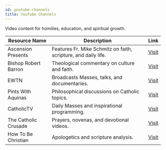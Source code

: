 ```yaml
---
id: youtube-channels
title: YouTube Channels
---
```


Video content for homilies, education, and spiritual growth.

| Resource Name | Description | Link |
|---------------|-------------|------|
| Ascension Presents | Features Fr. Mike Schmitz on faith, scripture, and daily life. | [Visit](https://www.youtube.com/c/AscensionPresents) |
| Bishop Robert Barron | Theological commentary on culture and faith. | [Visit](https://www.youtube.com/user/wordonfirevideo) |
| EWTN | Broadcasts Masses, talks, and documentaries. | [Visit](https://www.youtube.com/user/EWTN) |
| Pints With Aquinas | Philosophical discussions on Catholic topics. | [Visit](https://www.youtube.com/c/PintsWithAquinas) |
| CatholicTV | Daily Masses and inspirational programming. | [Visit](https://www.youtube.com/CatholicTV) |
| The Catholic Crusade | Prayers, novenas, and devotional videos. | [Visit](https://www.youtube.com/c/TheCatholicCrusade) |
| How To Be Christian | Apologetics and scripture analysis. | [Visit](https://www.youtube.com/c/HowToBeChristian) |